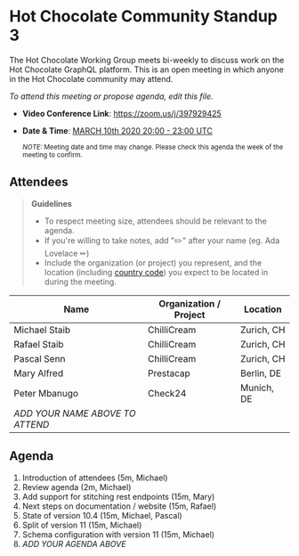 # Hot Chocolate Community Standup 3

The Hot Chocolate Working Group meets bi-weekly to discuss work on the Hot Chocolate GraphQL platform. This is an open meeting in which anyone in the Hot Chocolate community may attend.

*To attend this meeting or propose agenda, edit this file.*

- **Video Conference Link**: https://zoom.us/j/397929425
- **Date & Time**: [MARCH 10th 2020 20:00 - 23:00 UTC](https://www.timeanddate.com/worldclock/meetingdetails.html?year=2020&month=3&day=10&hour=20&min=0&sec=0&p1=268&p2=22&p3=224)

  <small>*NOTE:* Meeting date and time may change. Please check this agenda the week of the meeting to confirm.</small>

## Attendees

> **Guidelines**
> - To respect meeting size, attendees should be relevant to the agenda.
> - If you're willing to take notes, add "✏️" after your name (eg. Ada Lovelace ✏)
> - Include the organization (or project) you represent, and the location (including [country code](https://en.wikipedia.org/wiki/List_of_ISO_3166_country_codes#Current_ISO_3166_country_codes)) you expect to be located in during the meeting.

| Name                     | Organization / Project     | Location
| ------------------------ | -------------------------- | ------------------------
| Michael Staib            | ChilliCream                | Zurich, CH
| Rafael Staib             | ChilliCream                | Zurich, CH
| Pascal Senn              | ChilliCream                | Zurich, CH
| Mary Alfred              | Prestacap                  | Berlin, DE
| Peter Mbanugo            | Check24                    | Munich, DE
| *ADD YOUR NAME ABOVE TO ATTEND*

## Agenda

1. Introduction of attendees (5m, Michael)
1. Review agenda (2m, Michael)
1. Add support for stitching rest endpoints (15m, Mary)
1. Next steps on documentation / website (15m, Rafael)
1. State of version 10.4 (15m, Michael, Pascal) 
1. Split of version 11 (15m, Michael)
1. Schema configuration with version 11 (15m, Michael)
1. *ADD YOUR AGENDA ABOVE*
